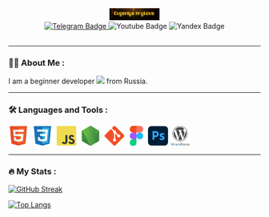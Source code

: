 <div id="header" align="center">
<img src="https://github.com/JaneKrylove/JaneKrylove/blob/main/assets/banner_github3.jpg" width="100"/>

</div>
<!-- <div id="header" align="center">
  <img src="https://media.giphy.com/media/v1.Y2lkPTc5MGI3NjExa294bXlodXV3bGw5ejBrYnZ2MXRuNTR4NHR1YjlkOWZzOGM3cmFkMiZlcD12MV9pbnRlcm5hbF9naWZfYnlfaWQmY3Q9Zw/l7zabeVIt16efVp6wg/giphy.gif" width="100"/>
</div> -->


<div id="badges" align="center">
<a href="https://t.me/Sova_v_chulkah">
  <img src="https://img.shields.io/badge/Telegram-blue?style=for-the-badge&logo=Telegram&logoColor="white" alt="Telegram Badge"/>
</a>
   <img src="https://img.shields.io/badge/YouTube-red?style=for-the-badge&logo=youtube&logoColor=white" alt="Youtube Badge"/>
  <img src="https://img.shields.io/badge/Yandex-yellow?style=for-the-badge&logo=yandex&logoColor=black" alt="Yandex Badge"/>
</div>
  
<div align="center">
<img src="https://komarev.com/ghpvc/?username=JaneKrylove&style=flat-square&color=green" alt=""/>
</div>

---

### :woman_technologist: About Me :
<div align="left">
I am a beginner developer <img src="https://media.giphy.com/media/WUlplcMpOCEmTGBtBW/giphy.gif" width="30"> from Russia.

---

### :hammer_and_wrench: Languages and Tools :

<div>
<img src="https://github.com/devicons/devicon/blob/master/icons/html5/html5-original.svg" title="HTML5" alt="HTML5" width="40" height="40"/>&nbsp;
<img src="https://github.com/devicons/devicon/blob/master/icons/css3/css3-original.svg" title="CSS3" alt="CSS3" width="40" height="40"/>&nbsp;
 <img src="https://github.com/devicons/devicon/blob/master/icons/javascript/javascript-original.svg" title="JavaScript" alt="JavaScript" width="40" height="40"/>&nbsp;
 <img src="https://github.com/devicons/devicon/blob/master/icons/nodejs/nodejs-original.svg" title="NodeJS" alt="NodeJS" width="40" height="40"/>&nbsp;
 <img src="https://github.com/devicons/devicon/blob/master/icons/git/git-original.svg" title="Git" **alt="Git" width="40" height="40"/>
 <img src="https://github.com/devicons/devicon/blob/master/icons/figma/figma-original.svg" title="Figma" **alt="Figmat" width="40" height="40"/>
 <img src="https://github.com/devicons/devicon/blob/master/icons/photoshop/photoshop-original.svg" title="Photoshop" alt="Photoshop" width="40" height="40"/>&nbsp;<img src="https://github.com/devicons/devicon/blob/master/icons/wordpress/wordpress-original.svg" title="Photoshop" alt="Photoshop" width="40" height="40"/>&nbsp;
</div>
 
  ---

### :fire: My Stats :

[![GitHub Streak](http://github-readme-streak-stats.herokuapp.com?user=JaneKrylove&theme=dark&background=000000)](https://git.io/streak-stats)

[![Top Langs](https://github-readme-stats.vercel.app/api/top-langs/?username=JaneKrylove&layout=compact&theme=vision-friendly-dark)](https://github.com/anuraghazra/github-readme-stats)
